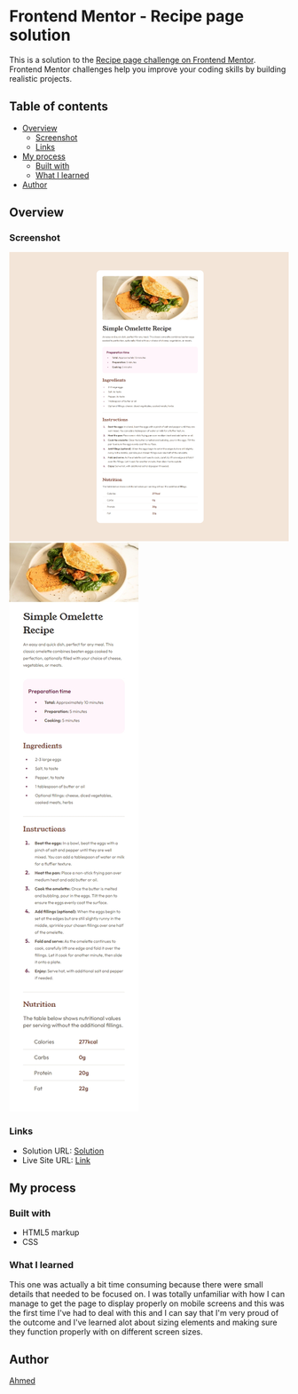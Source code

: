 # Frontend Mentor - Recipe page solution

This is a solution to the [Recipe page challenge on Frontend Mentor](https://www.frontendmentor.io/challenges/recipe-page-KiTsR8QQKm). Frontend Mentor challenges help you improve your coding skills by building realistic projects. 

## Table of contents

- [Overview](#overview)
  - [Screenshot](#screenshot)
  - [Links](#links)
- [My process](#my-process)
  - [Built with](#built-with)
  - [What I learned](#what-i-learned)
- [Author](#author)

## Overview

### Screenshot

![](./screenshot-desktop.png)
![](./screenshot-mobile.png)

### Links

- Solution URL: [Solution]()
- Live Site URL: [Link]()

## My process

### Built with

- HTML5 markup
- CSS

### What I learned

This one was actually a bit time consuming because there were small details that needed to be focused on. I was totally unfamiliar with how I can manage to get the page to display properly on mobile screens and this was the first time I've had to deal with this and I can say that I'm very proud of the outcome and I've learned alot about sizing elements and making sure they function properly with on different screen sizes.

## Author

[Ahmed](https://github.com/Ahmed-l2)